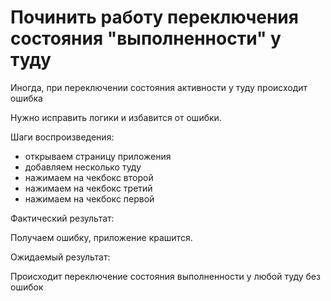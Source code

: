 # Починить работу переключения состояния "выполненности" у туду

Иногда, при переключении состояния активности у туду происходит ошибка

Нужно исправить логики и избавится от ошибки.

Шаги воспроизведения:

- открываем страницу приложения
- добавляем несколько туду
- нажимаем на чекбокс второй
- нажимаем на чекбокс третий
- нажимаем на чекбокс первой

Фактический результат:

Получаем ошибку, приложение крашится.

Ожидаемый результат:

Происходит переключение состояния выполненности у любой туду без ошибок
